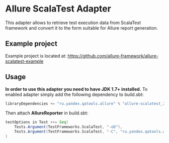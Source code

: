 # Allure ScalaTest Adapter
This adapter allows to retrieve test execution data from ScalaTest framework and convert it to the form suitable for Allure report generation.

## Example project
Example project is located at: https://github.com/allure-framework/allure-scalatest-example

## Usage
**In order to use this adapter you need to have JDK 1.7+ installed.** To enabled adapter simply add the following dependency to build.sbt:
```scala
libraryDependencies += "ru.yandex.qatools.allure" % "allure-scalatest_2.10" % "1.3.9-SNAPSHOT"
```

Then attach **AllureReporter** in build.sbt:
```scala
testOptions in Test ++= Seq(
    Tests.Argument(TestFrameworks.ScalaTest, "-oD"),
    Tests.Argument(TestFrameworks.ScalaTest, "-C", "ru.yandex.qatools.allure.scalatest.AllureReporter")
)
```
